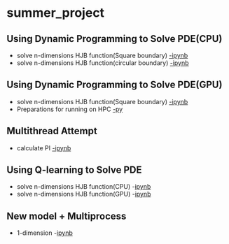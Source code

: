 # summer_project

## Using Dynamic Programming to Solve PDE(CPU)
- solve n-dimensions HJB function(Square boundary) [-ipynb](src/value_iter_dirichlet_2d_fin.ipynb)
- solve n-dimensions HJB function(circular boundary) [-ipynb](src/value_iter_dirichlet_2d_fin_c.ipynb)
## Using Dynamic Programming to Solve PDE(GPU)
- solve n-dimensions HJB function(Square boundary) [-ipynb](src/value_iter_dirichlet_GPU_2d_fina.ipynb)
- Preparations for running on HPC [-py](src/value_iter_dirichlet_gpu_3d_for_hpc.py)
## Multithread Attempt
- calculate PI [-ipynb](src/multiprocess_pi.ipynb)
## Using Q-learning to Solve PDE
- solve n-dimensions HJB function(CPU) -[ipynb](src/Q_learning_dirichlet_2d_v01.ipynb)
- solve n-dimensions HJB function(GPU) -[ipynb](src/Q_learning_dirichlet_2d_vGPU.ipynb)
## New model + Multiprocess
- 1-dimension -[ipynb](src/multiprocessing_GPU_try.ipynb)
